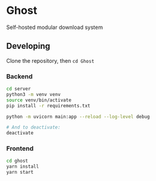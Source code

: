 # Ghost
Self-hosted modular download system

## Developing
Clone the repository, then `cd Ghost`

### Backend
```sh
cd server
python3 -m venv venv
source venv/bin/activate
pip install -r requirements.txt

python -m uvicorn main:app --reload --log-level debug

# And to deactivate:
deactivate
```

### Frontend
```sh
cd ghost
yarn install
yarn start
```